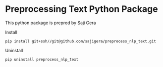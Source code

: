 # Preprocessing Text Python Package

This python package is prepred by Saji Gera

Install

`pip install git+ssh//git@github.com/sajigera/preprocess_nlp_text.git`

Uninstall

`pip uninstall preprocess_nlp_text`
